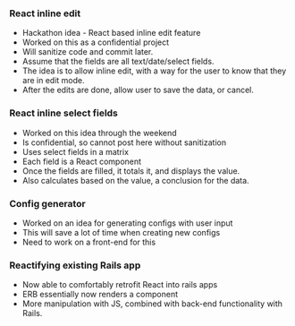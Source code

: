 ### React inline edit
* Hackathon idea - React based inline edit feature
* Worked on this as a confidential project
* Will sanitize code and commit later.
* Assume that the fields are all text/date/select fields.
* The idea is to allow inline edit, with a way for the user to know that they are in edit mode.
* After the edits are done, allow user to save the data, or cancel.


### React inline select fields
* Worked on this idea through the weekend
* Is confidential, so cannot post here without sanitization
* Uses select fields in a matrix
* Each field is a React component
* Once the fields are filled, it totals it, and displays the value.
* Also calculates based on the value, a conclusion for the data.

### Config generator
* Worked on an idea for generating configs with user input
* This will save a lot of time when creating new configs
* Need to work on a front-end for this

### Reactifying existing Rails app
* Now able to comfortably retrofit React into rails apps
* ERB essentially now renders a component
* More manipulation with JS, combined with back-end functionality with Rails.


